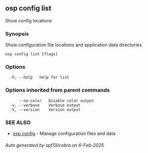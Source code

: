 ## osp config list

Show config locations

### Synopsis

Show configuration file locations and application data directories.

```
osp config list [flags]
```

### Options

```
  -h, --help   help for list
```

### Options inherited from parent commands

```
      --no-color   Disable color output
  -v, --verbose    Verbose output
  -V, --version    Version output
```

### SEE ALSO

* [osp config](osp_config.md)	 - Manage configuration files and data

###### Auto generated by spf13/cobra on 6-Feb-2025

